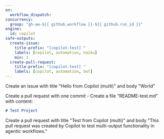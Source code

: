 ```yaml
---
on:
  workflow_dispatch:
concurrency:
  group: "gh-aw-${{ github.workflow }}-${{ github.run_id }}"
engine:
  id: copilot
safe-outputs:
  create-issue:
    title-prefix: "[copilot-test] "
    labels: [copilot, automation, haiku]
    min: 1
  create-pull-request:
    title-prefix: "[copilot-test] "
    labels: [copilot, automation, bot]
---
```


Create an issue with title "Hello from Copilot (multi)" and body "World"

Create a pull request with one commit - Create a file "README-test.md" with content:
   ```markdown
   # Test Project
   ```

Create a pull request with title "Test from Copilot (multi)" and body "This pull request was created by Copilot to test multi-output functionality in agentic workflows."